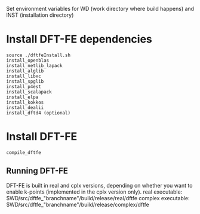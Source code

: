 Set environment variables for WD (work directory where build happens)
and INST (installation directory) 
# Install DFT-FE dependencies
    source ./dftfeInstall.sh
    install_openblas
    install_netlib_lapack
    install_alglib
    install_libxc
    install_spglib
    install_p4est
    install_scalapack
    install_elpa
    install_kokkos
    install_dealii
    install_dftd4 (optional)

# Install DFT-FE
    compile_dftfe

## Running DFT-FE

DFT-FE is built in real and cplx versions, depending on whether you
want to enable k-points (implemented in the cplx version only).
real executable: $WD/src/dftfe\_"branchname"/build/release/real/dftfe
complex executable: $WD/src/dftfe\_"branchname"/build/release/complex/dftfe
